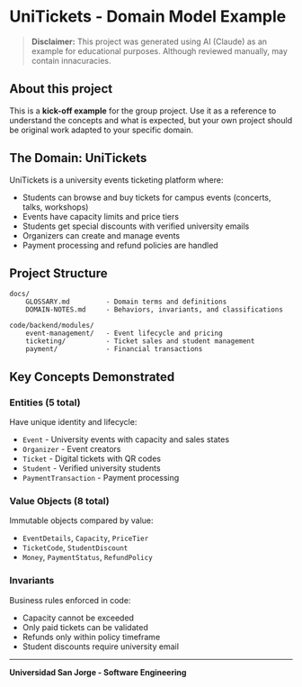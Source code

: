 # UniTickets - Domain Model Example

> **Disclaimer:** This project was generated using AI (Claude) as an example for educational purposes. Although reviewed manually, may contain innacuracies.

## About this project

This is a **kick-off example** for the group project. Use it as a reference to understand the concepts and what is expected, but your own project should be original work adapted to your specific domain.

## The Domain: UniTickets

UniTickets is a university events ticketing platform where:
- Students can browse and buy tickets for campus events (concerts, talks, workshops)
- Events have capacity limits and price tiers
- Students get special discounts with verified university emails
- Organizers can create and manage events
- Payment processing and refund policies are handled

## Project Structure

```
docs/
    GLOSSARY.md         - Domain terms and definitions
    DOMAIN-NOTES.md     - Behaviors, invariants, and classifications

code/backend/modules/
    event-management/   - Event lifecycle and pricing
    ticketing/          - Ticket sales and student management
    payment/            - Financial transactions
```

## Key Concepts Demonstrated

### Entities (5 total)
Have unique identity and lifecycle:
- `Event` - University events with capacity and sales states
- `Organizer` - Event creators
- `Ticket` - Digital tickets with QR codes
- `Student` - Verified university students
- `PaymentTransaction` - Payment processing

### Value Objects (8 total)
Immutable objects compared by value:
- `EventDetails`, `Capacity`, `PriceTier`
- `TicketCode`, `StudentDiscount`
- `Money`, `PaymentStatus`, `RefundPolicy`

### Invariants
Business rules enforced in code:
- Capacity cannot be exceeded
- Only paid tickets can be validated
- Refunds only within policy timeframe
- Student discounts require university email

---

**Universidad San Jorge - Software Engineering**
